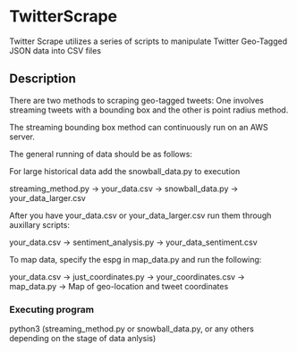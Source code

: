 # TwitterScrape

Twitter Scrape utilizes a series of scripts to manipulate Twitter Geo-Tagged JSON data into CSV files

## Description

There are two methods to scraping geo-tagged tweets: One involves streaming tweets with a bounding box and the other is point radius method.

The streaming bounding box method can continuously run on an AWS server.

The general running of data should be as follows:

For large historical data add the snowball_data.py to execution

streaming_method.py -> your_data.csv -> snowball_data.py -> your_data_larger.csv

After you have your_data.csv or your_data_larger.csv run them through auxillary scripts:

your_data.csv -> sentiment_analysis.py -> your_data_sentiment.csv

To map data, specify the espg in map_data.py and run the following:

your_data.csv -> just_coordinates.py -> your_coordinates.csv -> map_data.py -> Map of geo-location and tweet coordinates


### Executing program

python3 (streaming_method.py or snowball_data.py, or any others depending on the stage of data anlysis) 
